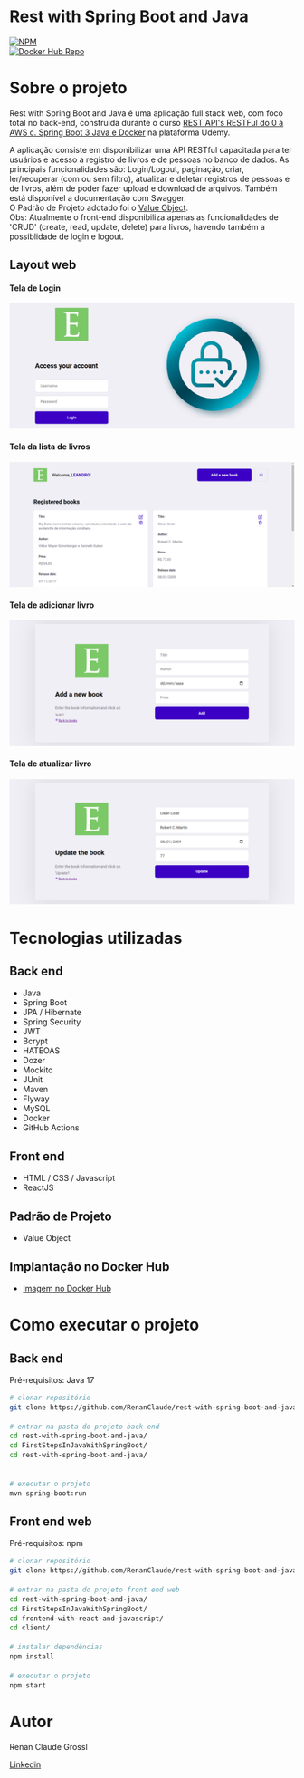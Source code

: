 # Rest with Spring Boot and Java 
[![NPM](https://img.shields.io/npm/l/react)](https://github.com/RenanClaude/rest-with-spring-boot-and-java/blob/main/LICENSE) <br/>
[![Docker Hub Repo](https://img.shields.io/docker/pulls/renanc/rest-with-spring-boot.svg)](https://hub.docker.com/repository/docker/renanc/rest-with-spring-boot)

# Sobre o projeto

Rest with Spring Boot and Java é uma aplicação full stack web, com foco total no back-end, construída durante o curso [REST API's RESTFul do 0 à AWS c. Spring Boot 3 Java e Docker](https://www.udemy.com/course/restful-apis-do-0-a-nuvem-com-springboot-e-docker/) na plataforma Udemy.

A aplicação consiste em disponibilizar uma API RESTful capacitada para ter usuários e acesso a registro de livros e de pessoas no banco de dados. As principais funcionalidades são: Login/Logout, paginação, criar, ler/recuperar (com ou sem filtro), atualizar e deletar registros de pessoas e de livros, além de poder fazer upload e download de arquivos. Também está disponível a documentação com Swagger. <br/>
O Padrão de Projeto adotado foi o [Value Object](https://martinfowler.com/bliki/ValueObject.html).<br/>
Obs: Atualmente o front-end disponibiliza apenas as funcionalidades de 'CRUD' (create, read, update, delete) para livros, havendo também a possiblidade de login e logout.

## Layout web
#### Tela de Login
![Tela de login](https://github.com/RenanClaude/assets/blob/main/rest-spring-boot-tela-de-login.png)

#### Tela da lista de livros
![Tela da lista de livros](https://github.com/RenanClaude/assets/blob/main/rest-spring-boot-tela-de-livros.png)

#### Tela de adicionar livro
![Tela de adicionar livro](https://github.com/RenanClaude/assets/blob/main/rest-spring-boot-tela-de-adicionar-livro.png)

#### Tela de atualizar livro
![Tela de atualizar livro](https://github.com/RenanClaude/assets/blob/main/rest-spring-boot-tela-de-atualizar-livro.png)

# Tecnologias utilizadas
## Back end
- Java
- Spring Boot
- JPA / Hibernate
- Spring Security
- JWT
- Bcrypt
- HATEOAS
- Dozer
- Mockito
- JUnit
- Maven
- Flyway
- MySQL
- Docker
- GitHub Actions
## Front end
- HTML / CSS / Javascript
- ReactJS
## Padrão de Projeto
- Value Object
## Implantação no Docker Hub
- [Imagem no Docker Hub](https://hub.docker.com/repository/docker/renanc/rest-with-spring-boot/general)

# Como executar o projeto

## Back end
Pré-requisitos: Java 17

```bash
# clonar repositório
git clone https://github.com/RenanClaude/rest-with-spring-boot-and-java.git

# entrar na pasta do projeto back end
cd rest-with-spring-boot-and-java/
cd FirstStepsInJavaWithSpringBoot/
cd rest-with-spring-boot-and-java/


# executar o projeto
mvn spring-boot:run

```

## Front end web
Pré-requisitos: npm

```bash
# clonar repositório
git clone https://github.com/RenanClaude/rest-with-spring-boot-and-java.git

# entrar na pasta do projeto front end web
cd rest-with-spring-boot-and-java/
cd FirstStepsInJavaWithSpringBoot/
cd frontend-with-react-and-javascript/
cd client/

# instalar dependências
npm install

# executar o projeto
npm start
```

# Autor

Renan Claude Grossl

[Linkedin](https://www.linkedin.com/in/renan-claude-dev/)
